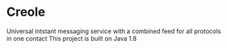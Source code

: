# Creole
Universal intstant messaging service with a combined feed for all protocols in one contact
This project is built on Java 1.8
